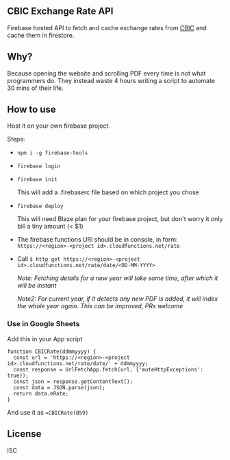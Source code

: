 CBIC Exchange Rate API
----------------------

Firebase hosted API to fetch and cache exchange rates from [CBIC][CBIC] and cache them in firestore.

## Why?

Because opening the website and scrolling PDF every time is not what programmers do.
They instead waste 4 hours writing a script to automate 30 mins of their life.

## How to use

Host it on your own firebase project.

Steps:

- `npm i -g firebase-tools`

- `firebase login`

- `firebase init`

   This will add a .firebaserc file based on which project you chose
   
- `firebase deploy`

   This will need Blaze plan for your firebase project, but don't worry it only bill a tiny amount (< $1)

- The firebase functions URl should be in console, in form: `https://<region>-<project id>.cloudfunctions.net/rate`

- Call `$ http get https://<region>-<project id>.cloudfunctions.net/rate/date/<DD-MM-YYYY>`

  *Note: Fetching details for a new year will take some time, after which it will be instant*

  *Note2: For current year, if it detects any new PDF is added, it will index the whole year again. This can be improved, PRs welcome*

### Use in Google Sheets

Add this in your App script

```
function CBICRate(ddmmyyyy) {
  const url = 'https://<region>-<project id>.cloudfunctions.net/rate/date/' + ddmmyyyy;
  const response = UrlFetchApp.fetch(url, {'muteHttpExceptions': true});
  const json = response.getContentText();
  const data = JSON.parse(json);
  return data.eRate;
}
```

And use it as `=CBICRate(B59)`

## License

ISC

[CBIC]: https://www.cbic.gov.in/Exchange-Rate-Notifications
